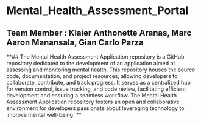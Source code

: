# Mental_Health_Assessment_Portal
## Team Member : Klaier Anthonette Aranas, Marc Aaron Manansala, Gian Carlo Parza

**## The Mental Health Assessment Application repository is a GitHub repository dedicated to the development of an application aimed at assessing and monitoring mental health. This repository houses the source code, documentation, and project resources, allowing developers to collaborate, contribute, and track progress. It serves as a centralized hub for version control, issue tracking, and code review, facilitating efficient development and ensuring a seamless workflow. The Mental Health Assessment Application repository fosters an open and collaborative environment for developers passionate about leveraging technology to improve mental well-being. **

